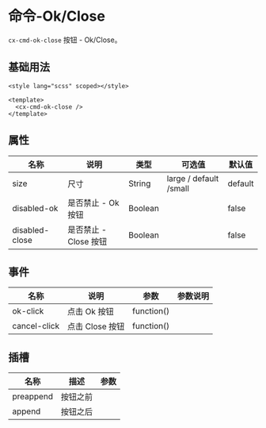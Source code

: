 # 命令-Ok/Close

`cx-cmd-ok-close` 按钮 - Ok/Close。

## 基础用法

```vue
<style lang="scss" scoped></style>

<template>
  <cx-cmd-ok-close />
</template>
```

## 属性

| 名称 | 说明 | 类型 | 可选值 | 默认值 |
| ----- | ----- | ----- | ----- | ----- |
| size | 尺寸 | String | large / default /small | default |
| disabled-ok | 是否禁止 - Ok 按钮 | Boolean | | false |
| disabled-close | 是否禁止 - Close 按钮 | Boolean | | false |

## 事件

| 名称 | 说明 | 参数 | 参数说明 |
| ----- | ----- | ----- | ----- |
| ok-click | 点击 Ok 按钮 | function() | |
| cancel-click | 点击 Close 按钮 | function() | |

## 插槽

| 名称 | 描述 | 参数 |
| ---- | --- | --- |
| preappend | 按钮之前 | |
| append | 按钮之后 | |
